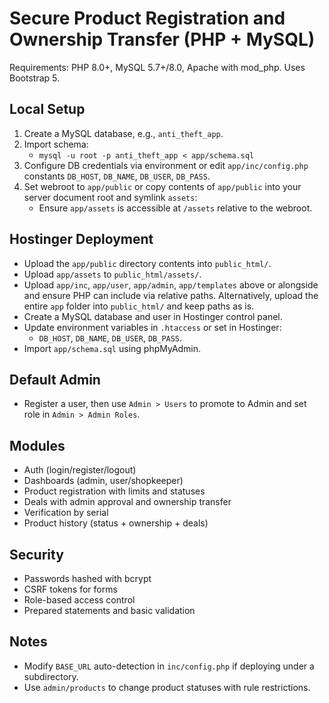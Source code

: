 # Secure Product Registration and Ownership Transfer (PHP + MySQL)

Requirements: PHP 8.0+, MySQL 5.7+/8.0, Apache with mod_php. Uses Bootstrap 5.

## Local Setup
1. Create a MySQL database, e.g., `anti_theft_app`.
2. Import schema:
   - `mysql -u root -p anti_theft_app < app/schema.sql`
3. Configure DB credentials via environment or edit `app/inc/config.php` constants `DB_HOST`, `DB_NAME`, `DB_USER`, `DB_PASS`.
4. Set webroot to `app/public` or copy contents of `app/public` into your server document root and symlink `assets`:
   - Ensure `app/assets` is accessible at `/assets` relative to the webroot.

## Hostinger Deployment
- Upload the `app/public` directory contents into `public_html/`.
- Upload `app/assets` to `public_html/assets/`.
- Upload `app/inc`, `app/user`, `app/admin`, `app/templates` above or alongside and ensure PHP can include via relative paths. Alternatively, upload the entire `app` folder into `public_html/` and keep paths as is.
- Create a MySQL database and user in Hostinger control panel.
- Update environment variables in `.htaccess` or set in Hostinger:
  - `DB_HOST`, `DB_NAME`, `DB_USER`, `DB_PASS`.
- Import `app/schema.sql` using phpMyAdmin.

## Default Admin
- Register a user, then use `Admin > Users` to promote to Admin and set role in `Admin > Admin Roles`.

## Modules
- Auth (login/register/logout)
- Dashboards (admin, user/shopkeeper)
- Product registration with limits and statuses
- Deals with admin approval and ownership transfer
- Verification by serial
- Product history (status + ownership + deals)

## Security
- Passwords hashed with bcrypt
- CSRF tokens for forms
- Role-based access control
- Prepared statements and basic validation

## Notes
- Modify `BASE_URL` auto-detection in `inc/config.php` if deploying under a subdirectory.
- Use `admin/products` to change product statuses with rule restrictions.